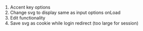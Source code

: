 1. Accent key options
2. Change svg to display same as input options onLoad
3. Edit functionality
4. Save svg as cookie while login redirect (too large for session)